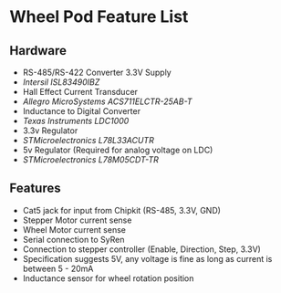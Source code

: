 # Wheel Pod Feature List
## Hardware
- RS-485/RS-422 Converter 3.3V Supply
- _Intersil ISL83490IBZ_
- Hall Effect Current Transducer
- _Allegro MicroSystems ACS711ELCTR-25AB-T_
- Inductance to Digital Converter
- _Texas Instruments LDC1000_
- 3.3v Regulator
- _STMicroelectronics L78L33ACUTR_
- 5v Regulator (Required for analog voltage on LDC)
- _STMicroelectronics L78M05CDT-TR_

## Features
- Cat5 jack for input from Chipkit (RS-485, 3.3V, GND)
- Stepper Motor current sense
- Wheel Motor current sense
- Serial connection to SyRen
- Connection to stepper controller (Enable, Direction, Step, 3.3V)
- Specification suggests 5V, any voltage is fine as long as current is between 5 - 20mA
- Inductance sensor for wheel rotation position
